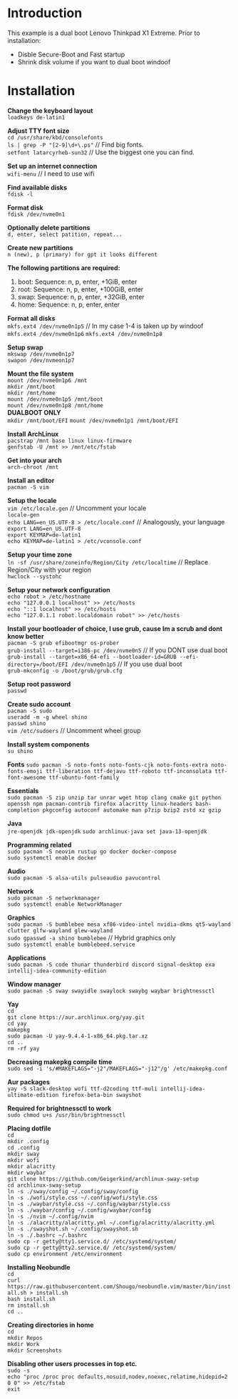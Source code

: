 # Introduction
This example is a dual boot Lenovo Thinkpad X1 Extreme. Prior to installation:
* Disble Secure-Boot and Fast startup
* Shrink disk volume if you want to dual boot windoof

# Installation
**Change the keyboard layout**  
`loadkeys de-latin1`   

**Adjust TTY font size**  
`cd /usr/share/kbd/consolefonts`  
`ls | grep -P "[2-9]\d+\.ps"`  // Find big fonts.  
`setfont latarcyrheb-sun32` // Use the biggest one you can find.  

**Set up an internet connection**  
`wifi-menu` // I need to use wifi  

**Find available disks**  
`fdisk -l`  

**Format disk**  
`fdisk /dev/nvme0n1`  

**Optionally delete partitions**  
`d, enter, select patition, repeat...`  

**Create new partitions**  
`n (new), p (primary) for gpt it looks different`  

**The following partitions are required:**  
1. boot: Sequence: n, p, enter, +1GiB, enter
2. root: Sequence: n, p, enter, +100GiB, enter
3. swap: Sequence: n, p, enter, +32GiB, enter
4. home: Sequence: n, p, enter, enter

**Format all disks**  
`mkfs.ext4 /dev/nvme0n1p5` // In my case 1-4 is taken up by windoof  
`mkfs.ext4 /dev/nvme0n1p6`
`mkfs.ext4 /dev/nvme0n1p8`

**Setup swap**  
`mkswap /dev/nvme0n1p7`  
`swapon /dev/nvmeon1p7`  

**Mount the file system**  
`mount /dev/nvme0n1p6 /mnt`  
`mkdir /mnt/boot`  
`mkdir /mnt/home`  
`mount /dev/nvme0n1p5 /mnt/boot`  
`mount /dev/nvme0n1p8 /mnt/home`  
**DUALBOOT ONLY**  
`mkdir /mnt/boot/EFI`
`mount /dev/nvme0n1p1 /mnt/boot/EFI`

**Install ArchLinux**  
`pacstrap /mnt base linux linux-firmware`  
`genfstab -U /mnt >> /mnt/etc/fstab`  

**Get into your arch**  
`arch-chroot /mnt`  

**Install an editor**  
`pacman -S vim`  

**Setup the locale**  
`vim /etc/locale.gen` // Uncomment your locale  
`locale-gen`  
`echo LANG=en_US.UTF-8 > /etc/locale.conf` // Analogously, your language  
`export LANG=en_US.UTF-8`  
`export KEYMAP=de-latin1`  
`echo KEYMAP=de-latin1 > /etc/vconsole.conf`  

**Setup your time zone**  
`ln -sf /usr/share/zoneinfo/Region/City /etc/localtime` // Replace Region/City with your region  
`hwclock --systohc`  

**Setup your network configuration**  
`echo robot > /etc/hostname`  
`echo "127.0.0.1 localhost" >> /etc/hosts`  
`echo "::1 localhost" >> /etc/hosts`  
`echo "127.0.1.1 robot.localdomain robot" >> /etc/hosts`  

**Install your bootloader of choice, I use grub, cause Im a scrub and dont know better**  
`pacman -S grub efibootmgr os-prober`  
`grub-install --target=i386-pc /dev/nvme0n5` // If you DONT use dual boot  
`grub-install --target=x86_64-efi --bootloader-id=GRUB --efi-directory=/boot/EFI /dev/nvme0n1p5` // If you use dual boot  
`grub-mkconfig -o /boot/grub/grub.cfg`  

**Setup root password**  
`passwd`  

**Create sudo account**  
`pacman -S sudo`  
`useradd -m -g wheel shino`  
`passwd shino`  
`vim /etc/sudoers` // Uncomment wheel group  

**Install system components**  
`su shino`  

**Fonts**
`sudo pacman -S noto-fonts noto-fonts-cjk noto-fonts-extra noto-fonts-emoji ttf-liberation ttf-dejavu ttf-roboto ttf-inconsolata ttf-font-awesome ttf-ubuntu-font-family`

**Essentials**  
`sudo pacman -S zip unzip tar unrar wget htop clang cmake git python openssh npm pacman-contrib firefox alacritty linux-headers bash-completion pkgconfig autoconf automake man p7zip bzip2 zstd xz gzip`  

**Java**  
`jre-openjdk jdk-openjdk`
`sudo archlinux-java set java-13-openjdk`

**Programming related**  
`sudo pacman -S neovim rustup go docker docker-compose`  
`sudo systemctl enable docker`  

**Audio**  
`sudo pacman -S alsa-utils pulseaudio pavucontrol`  

**Network**  
`sudo pacman -S networkmanager`  
`sudo systemctl enable NetworkManager`  

**Graphics**  
`sudo pacman -S bumblebee mesa xf86-video-intel nvidia-dkms qt5-wayland clutter glfw-wayland glew-wayland`  
`sudo gpasswd -a shino bumblebee` // Hybrid graphics only  
`sudo systemctl enable bumblebeed.service`  

**Applications**  
`sudo pacman -S code thunar thunderbird discord signal-desktop exa intellij-idea-community-edition`  

**Window manager**  
`sudo pacman -S sway swayidle swaylock swaybg waybar brightnessctl`

**Yay**  
`cd`  
`git clone https://aur.archlinux.org/yay.git`  
`cd yay`  
`makepkg`  
`sudo pacman -U yay-9.4.4-1-x86_64.pkg.tar.xz`  
`cd ..`  
`rm -rf yay`  

**Decreasing makepkg compile time**  
`sudo sed -i 's/#MAKEFLAGS="-j2"/MAKEFLAGS="-j12"/g' /etc/makepkg.conf`

**Aur packages**  
`yay -S slack-desktop wofi ttf-d2coding ttf-muli intellij-idea-ultimate-edition firefox-beta-bin swayshot`  

**Required for brightnessctl to work**  
`sudo chmod u+s /usr/bin/brightnessctl`

**Placing dotfile**  
`cd`  
`mkdir .config`  
`cd .config`  
`mkdir sway`  
`mkdir wofi`  
`mkdir alacritty`  
`mkdir waybar`  
`git clone https://github.com/Geigerkind/archlinux-sway-setup`  
`cd archlinux-sway-setup`  
`ln -s ./sway/config ~/.config/sway/config`  
`ln -s ./wofi/style.css ~/.config/wofi/style.css`  
`ln -s ./waybar/style.css ~/.config/waybar/style.css`  
`ln -s ./waybar/config ~/.config/waybar/config`  
`ln -s ./nvim ~/.config/nvim`  
`ln -s ./alacritty/alacritty.yml ~/.config/alacritty/alacritty.yml`  
`ln -s ./swayshot.sh ~/.config/swayshot.sh`  
`ln -s ./.bashrc ~/.bashrc`  
`sudo cp -r getty@tty1.service.d/ /etc/systemd/system/`  
`sudo cp -r getty@tty2.service.d/ /etc/systemd/system/`  
`sudo cp environment /etc/environment`  

**Installing Neobundle**  
`cd`  
`curl https://raw.githubusercontent.com/Shougo/neobundle.vim/master/bin/install.sh > install.sh`  
`bash install.sh`  
`rm install.sh`  
`cd ..`  

**Creating directories in home**  
`cd`  
`mkdir Repos`  
`mkdir Work`  
`mkdir Screenshots`  

**Disabling other users processes in top etc.**  
`sudo -s`  
`echo "proc /proc proc defaults,nosuid,nodev,noexec,relatime,hidepid=2 0 0" >> /etc/fstab`  
`exit`  
